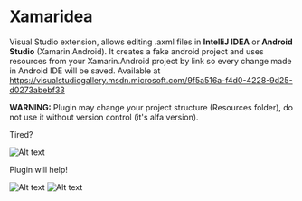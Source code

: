 Xamaridea
=========

Visual Studio extension, allows editing .axml files in **IntelliJ IDEA** or **Android Studio** (Xamarin.Android). It creates a fake android project and uses resources from your Xamarin.Android project by link so every change made in Android IDE will be saved. Available at https://visualstudiogallery.msdn.microsoft.com/9f5a516a-f4d0-4228-9d25-d0273abebf33

**WARNING:** Plugin may change your project structure (Resources folder), do not use it without version control (it's alfa version).

Tired?

![Alt text](http://habrastorage.org/files/485/2b5/c99/4852b5c9907f4e268ccc5b97fdf504ce.png)

Plugin will help!

![Alt text](http://habrastorage.org/files/de9/a76/7db/de9a767db59d40b19d9559b78cff7540.png)
![Alt text](http://habrastorage.org/files/c13/935/3c9/c139353c9b5c44119df24371f73ac92b.png)
